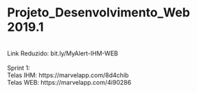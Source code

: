 # Projeto_Desenvolvimento_Web 2019.1
<br>
Link Reduzido: bit.ly/MyAlert-IHM-WEB
<br>
<br>
Sprint 1:
<br>
Telas IHM: https://marvelapp.com/8d4chib
<br>
Telas WEB: https://marvelapp.com/4i90286
